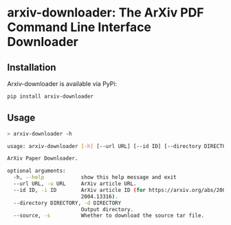 # arxiv-downloader: The ArXiv PDF Command Line Interface Downloader

## Installation

Arxiv-downloader is available via PyPi:

``` sh
pip install arxiv-downloader
```

## Usage

``` sh
> arxiv-downloader -h

usage: arxiv-downloader [-h] [--url URL] [--id ID] [--directory DIRECTORY] [--source]

ArXiv Paper Downloader.

optional arguments:
  -h, --help            show this help message and exit
  --url URL, -u URL     ArXiv article URL.
  --id ID, -i ID        ArXiv article ID (for https://arxiv.org/abs/2004.13316 this would be
                        2004.13316).
  --directory DIRECTORY, -d DIRECTORY
                        Output directory.
  --source, -s          Whether to download the source tar file.
```

